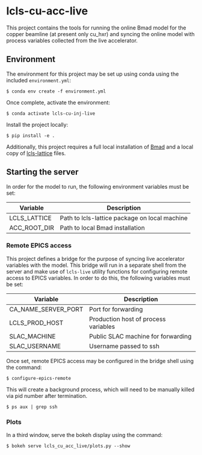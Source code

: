 # lcls-cu-acc-live

This project contains the tools for running the online Bmad model for the copper beamline (at present only cu_hxr) and syncing the online model with process variables collected from the live accelerator. 


## Environment

The environment for this project may be set up using conda using the included `environment.yml`:

```
$ conda env create -f environment.yml
```

Once complete, activate the environment:

```
$ conda activate lcls-cu-inj-live
```

Install the project locally:
```
$ pip install -e .
```

Additionally, this project requires a full local installation of [Bmad](https://www.classe.cornell.edu/bmad/) and a local copy of [lcls-lattice](https://github.com/slaclab/lcls-lattice) files.


## Starting the server

In order for the model to run, the following environment variables must be set:

| Variable     | Description                                   |
|--------------|-----------------------------------------------|
| LCLS_LATTICE | Path to lcls-lattice package on local machine |
| ACC_ROOT_DIR | Path to local Bmad installation               |


### Remote EPICS access

This project defines a bridge for the purpose of syncing live accelerator variables with the model. This bridge will run in a separate shell from the server and make use of `lcls-live` utility functions for configuring remote access to EPICS variables. In order to do this, the following variables must be set:

| Variable            | Description                          |
|---------------------|--------------------------------------|
| CA_NAME_SERVER_PORT | Port for forwarding                  |
| LCLS_PROD_HOST      | Production host of process variables |
| SLAC_MACHINE        | Public SLAC machine for forwarding   |
| SLAC_USERNAME       | Username passed to ssh               |


Once set, remote EPICS access may be configured in the bridge shell using the command:

```
$ configure-epics-remote
```

This will create a background process, which will need to be manually killed via pid number after termination.

```
$ ps aux | grep ssh 
```

### Plots

In a third window, serve the bokeh display using the command:

```
$ bokeh serve lcls_cu_acc_live/plots.py --show
```